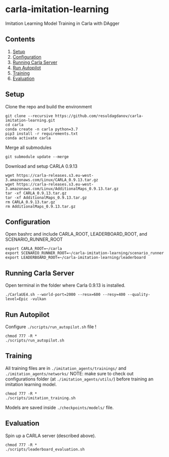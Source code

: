 # carla-imitation-learning
Imitation Learning Model Training in Carla with DAgger

## Contents
1. [Setup](#setup)
2. [Configuration](#configuration)
2. [Running Carla Server](#running-carla-server)
4. [Run Autopilot](#run-autopilot)
5. [Training](#training)
6. [Evaluation](#evaluation)

## Setup
Clone the repo and build the environment
```Shell
git clone --recursive https://github.com/resuldagdanov/carla-imitation-learning.git
cd carla
conda create -n carla python=3.7
pip3 install -r requirements.txt
conda activate carla
```

Merge all submodules
```Shell
git submodule update --merge
```

Download and setup CARLA 0.9.13
```Shell
wget https://carla-releases.s3.eu-west-3.amazonaws.com/Linux/CARLA_0.9.13.tar.gz
wget https://carla-releases.s3.eu-west-3.amazonaws.com/Linux/AdditionalMaps_0.9.13.tar.gz
tar -xf CARLA_0.9.13.tar.gz
tar -xf AdditionalMaps_0.9.13.tar.gz
rm CARLA_0.9.13.tar.gz
rm AdditionalMaps_0.9.13.tar.gz
```

## Configuration
Open bashrc and include CARLA_ROOT, LEADERBOARD_ROOT, and SCENARIO_RUNNER_ROOT
```Shell
export CARLA_ROOT=~/carla
export SCENARIO_RUNNER_ROOT=~/carla-imitation-learning/scenario_runner
export LEADERBOARD_ROOT=~/carla-imitation-learning/leaderboard
```

## Running Carla Server
Open terminal in the folder where Carla 0.9.13 is installed.
```Shell
./CarlaUE4.sh --world-port=2000 --resx=600 --resy=400 --quality-level=Epic -vulkan
```

## Run Autopilot
Configure ```./scripts/run_autopilot.sh``` file !
```Shell
chmod 777 -R *
./scripts/run_autopilot.sh
```

## Training
All training files are in ```./imitation_agents/trainings/``` and ```./imitation_agents/networks/```
NOTE: make sure to check out configurations folder (at ```./imitation_agents/utils/```) before training an imitation learning model.
```Shell
chmod 777 -R *
./scripts/imitation_training.sh
```
Models are saved inside ```./checkpoints/models/``` file.

## Evaluation
Spin up a CARLA server (described above).
```Shell
chmod 777 -R *
./scripts/leaderboard_evaluation.sh
```